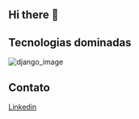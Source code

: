 ## Hi there 👋


## Tecnologias dominadas
![django_image](https://img.shields.io/badge/Google%20Analytics-E37400?style=for-the-badge&logo=google%20analytics&logoColor=white})

## Contato
[Linkedin](https://www.linkedin.com/in/vitorandradeschweitzer/)














<!--
**VitorAndradeSchweitzer/VitorAndradeSchweitzer** is a ✨ _special_ ✨ repository because its `README.md` (this file) appears on your GitHub profile.

Here are some ideas to get you started:

- 🔭 I’m currently working on ...
- 🌱 I’m currently learning ...
- 👯 I’m looking to collaborate on ...
- 🤔 I’m looking for help with ...
- 💬 Ask me about ...
- 📫 How to reach me: ...
- 😄 Pronouns: ...
- ⚡ Fun fact: ...
-->
